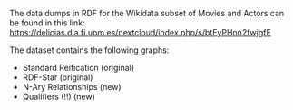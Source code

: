 The data dumps in RDF for the Wikidata subset of Movies and Actors can be found in this link: https://delicias.dia.fi.upm.es/nextcloud/index.php/s/btEyPHnn2fwjgfE

The dataset contains the following graphs:
* Standard Reification (original)
* RDF-Star (original)
* N-Ary Relationships (new)
* Qualifiers (!!) (new)
